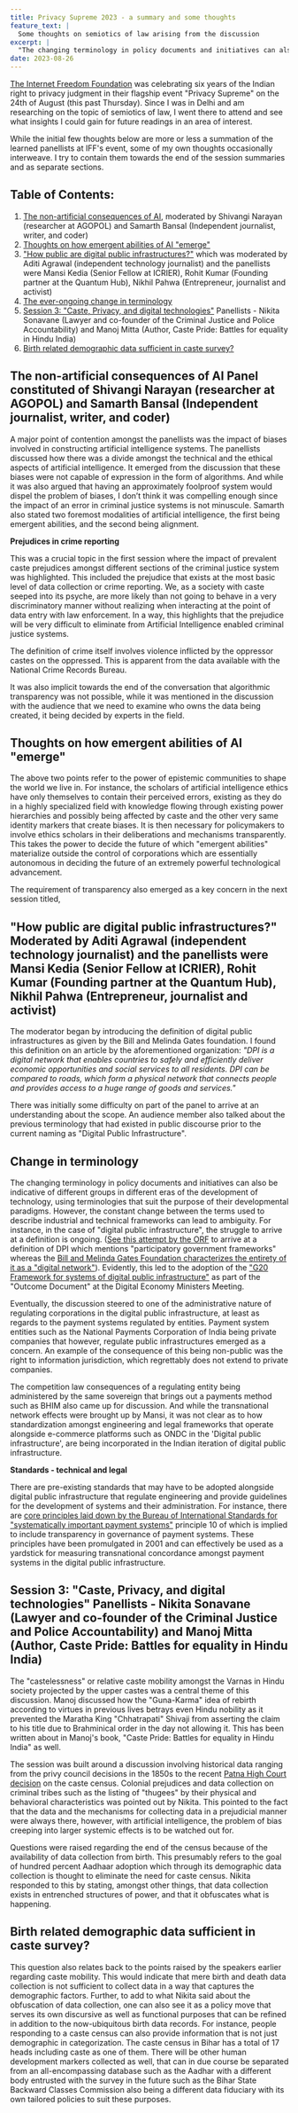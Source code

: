 ```yaml
---
title: Privacy Supreme 2023 - a summary and some thoughts 
feature_text: |
  Some thoughts on semiotics of law arising from the discussion 
excerpt: |
  "The changing terminology in policy documents and initiatives can also be indicative of different groups in different eras of the development of technology, using terminologies that suit the purpose of their developmental paradigms."
date: 2023-08-26
---
```


[The Internet Freedom Foundation](https://internetfreedom.in/donate/) was celebrating six years of the Indian right to privacy judgment in their flagship event "Privacy Supreme" on the 24th of August (this past Thursday). Since I was in Delhi and am researching on the topic of semiotics of law, I went there to attend and see what insights I could gain for future readings in an area of interest.

While the initial few thoughts below are more or less a summation of the learned panellists at IFF's event, some of my own thoughts occasionally interweave. I try to contain them towards the end of the session summaries and as separate sections. 

## Table of Contents:

1. [The non-artificial consequences of AI](#session-1), moderated by Shivangi Narayan (researcher at AGOPOL) and Samarth Bansal (Independent journalist, writer, and coder)
2. [Thoughts on how emergent abilities of AI "emerge"](#thoughts-1)
3. ["How public are digital public infrastructures?"](session-2) which was moderated by Aditi Agrawal (independent technology journalist) and the panellists were Mansi Kedia (Senior Fellow at ICRIER), Rohit Kumar (Founding partner at the Quantum Hub), Nikhil Pahwa (Entrepreneur, journalist and activist)
4. [The ever-ongoing change in terminology](#terminology)
5. [Session 3: "Caste, Privacy, and digital technologies"](#session-3) Panellists - Nikita Sonavane (Lawyer and co-founder of the Criminal Justice and Police Accountability) and Manoj Mitta (Author, Caste Pride: Battles for equality in Hindu India)
6. [Birth related demographic data sufficient in caste survey?](#caste-census)

<section id="session-1">
<h2>The non-artificial consequences of AI
Panel constituted of Shivangi Narayan (researcher at AGOPOL) and Samarth Bansal (Independent journalist, writer, and coder)</h2>
</section>

A major point of contention amongst the panellists was the impact of biases involved in constructing artificial intelligence systems. The panellists discussed how there was a divide amongst the technical and the ethical aspects of artificial intelligence. It emerged from the discussion that these biases were not capable of expression in the form of algorithms. And while it was also argued that having an approximately foolproof system would dispel the problem of biases, I don’t think it was compelling enough since the impact of an error in criminal justice systems is not minuscule. Samarth also stated two foremost modalities of artificial intelligence, the first being emergent abilities, and the second being alignment. 

**Prejudices in crime reporting**

This was a crucial topic in the first session where the impact of prevalent caste prejudices amongst different sections of the criminal justice system was highlighted. This included the prejudice that exists at the most basic level of data collection or crime reporting. We, as a society with caste seeped into its psyche, are more likely than not going to behave in a very discriminatory manner without realizing when interacting at the point of data entry with law enforcement. In a way, this highlights that the prejudice will be very difficult to eliminate from Artificial Intelligence enabled criminal justice systems. 

The definition of crime itself involves violence inflicted by the oppressor castes on the oppressed. This is apparent from the data available with the National Crime Records Bureau. 

It was also implicit towards the end of the conversation that algorithmic transparency was not possible, while it was mentioned in the discussion with the audience that we need to examine who owns the data being created, it being decided by experts in the field. 

<section id="thoughts-1">
<h2>Thoughts on how emergent abilities of AI "emerge"</h2>
</section>

The above two points refer to the power of epistemic communities to shape the world we live in. For instance, the scholars of artificial intelligence ethics have only themselves to contain their perceived errors, existing as they do in a highly specialized field with knowledge flowing through existing power hierarchies and possibly being affected by caste and the other very same identity markers that create biases. It is then necessary for policymakers to involve ethics scholars in their deliberations and mechanisms transparently. This takes the power to decide the future of which "emergent abilities" materialize outside the control of corporations which are essentially autonomous in deciding the future of an extremely powerful technological advancement. 

The requirement of transparency also emerged as a key concern in the next session titled,

<section id="session-2">
<h2>"How public are digital public infrastructures?"
Moderated by Aditi Agrawal (independent technology journalist) and the panellists were Mansi Kedia (Senior Fellow at ICRIER), Rohit Kumar (Founding partner at the Quantum Hub), Nikhil Pahwa (Entrepreneur, journalist and activist)</h2>
</section>

The moderator began by introducing the definition of digital public infrastructures as given by the Bill and Melinda Gates foundation. I found this definition on an article by the aforementioned organization: *"DPI is a digital network that enables countries to safely and efficiently deliver economic opportunities and social services to all residents. DPI can be compared to roads, which form a physical network that connects people and provides access to a huge range of goods and services."*

There was initially some difficulty on part of the panel to arrive at an understanding about the scope. An audience member also talked about the previous terminology that had existed in public discourse prior to the current naming as "Digital Public Infrastructure".

<section id="terminology">
<h2>Change in terminology</h2>
</section>

The changing terminology in policy documents and initiatives can also be indicative of different groups in different eras of the development of technology, using terminologies that suit the purpose of their developmental paradigms. However, the constant change between the terms used to describe industrial and technical frameworks can lead to ambiguity. For instance, in the case of "digital public infrastructure", the struggle to arrive at a definition is ongoing. ([See this attempt by the ORF](https://www.orfonline.org/research/defining-the-digital-public-infrastructure-approach/) to arrive at a definition of DPI which mentions "participatory government frameworks" whereas the [Bill and Melinda Gates Foundation characterizes the entirety of it as a "digital network"](https://www.gatesfoundation.org/ideas/articles/what-is-digital-public-infrastructure)). Evidently, this led to the adoption of the ["G20 Framework for systems of digital public infrastructure"](https://www.g20.org/content/dam/gtwenty/gtwenty_new/document/G20_Digital_Economy_Outcome_Document_and_Chair's_Summary_19082023.pdf) as part of the "Outcome Document" at the Digital Economy Ministers Meeting.

Eventually, the discussion steered to one of the administrative nature of regulating corporations in the digital public infrastructure, at least as regards to the payment systems regulated by entities. Payment system entities such as the National Payments Corporation of India being private companies that however, regulate public infrastructures emerged as a concern. An example of the consequence of this being non-public was the right to information jurisdiction, which regrettably does not extend to private companies.

The competition law consequences of a regulating entity being administered by the same sovereign that brings out a payments method such as BHIM also came up for discussion. And while the transnational network effects were brought up by Mansi, it was not clear as to how standardization amongst engineering and legal frameworks that operate alongside e-commerce platforms such as ONDC in the 'Digital public infrastructure', are being incorporated in the Indian iteration of digital public infrastructure.

**Standards - technical and legal**

There are pre-existing standards that may have to be adopted alongside digital public infrastructure that regulate engineering and provide guidelines for the development of systems and their administration. For instance, there are [core principles laid down by the Bureau of International Standards for "systematically important payment systems"](https://www.bis.org/cpmi/publ/d43.pdf) principle 10 of which is implied to include transparency in governance of payment systems. These principles have been promulgated in 2001 and can effectively be used as a yardstick for measuring transnational concordance amongst payment systems in the digital public infrastructure.

<section id="session-3">
<h2>Session 3: "Caste, Privacy, and digital technologies"
Panellists - Nikita Sonavane (Lawyer and co-founder of the Criminal Justice and Police Accountability) and Manoj Mitta (Author, Caste Pride: Battles for equality in Hindu India)</h2>
</section>

The "castelessness" or relative caste mobility amongst the Varnas in Hindu society projected by the upper castes was a central theme of this discussion. Manoj discussed how the "Guna-Karma" idea of rebirth according to virtues in previous lives betrays even Hindu nobility as it prevented the Maratha King "Chhatrapati" Shivaji from asserting the claim to his title due to Brahminical order in the day not allowing it. This has been written about in Manoj's book, "Caste Pride: Battles for equality in Hindu India" as well.

The session was built around a discussion involving historical data ranging from the privy council decisions in the 1850s to the recent [Patna High Court decision](https://www.livelaw.in/high-court/patna-high-court/patna-high-court-bihar-caste-survey-state-govt-competent-determine-backward-communities-development-justice-234176) on the caste census. Colonial prejudices and data collection on criminal tribes such as the listing of "thugees" by their physical and behavioral characteristics was pointed out by Nikita. This pointed to the fact that the data and the mechanisms for collecting data in a prejudicial manner were always there, however, with artificial intelligence, the problem of bias creeping into larger systemic effects is to be watched out for.

Questions were raised regarding the end of the census because of the availability of data collection from birth. This presumably refers to the goal of hundred percent Aadhaar adoption which through its demographic data collection is thought to eliminate the need for caste census. Nikita responded to this by stating, amongst other things, that data collection exists in entrenched structures of power, and that it obfuscates what is happening.

<section id="caste-census">
<h2>Birth related demographic data sufficient in caste survey?</h2>
</section>

This question also relates back to the points raised by the speakers earlier regarding caste mobility. This would indicate that mere birth and death data collection is not sufficient to collect data in a way that captures the demographic factors. Further, to add to what Nikita said about the obfuscation of data collection, one can also see it as a policy move that serves its own discursive as well as functional purposes that can be refined in addition to the now-ubiquitous birth data records. For instance, people responding to a caste census can also provide information that is not just demographic in categorization. The caste census in Bihar has a total of 17 heads including caste as one of them. There will be other human development markers collected as well, that can in due course be separated from an all-encompassing database such as the Aadhar with a different body entrusted with the survey in the future such as the Bihar State Backward Classes Commission also being a different data fiduciary with its own tailored policies to suit these purposes.
